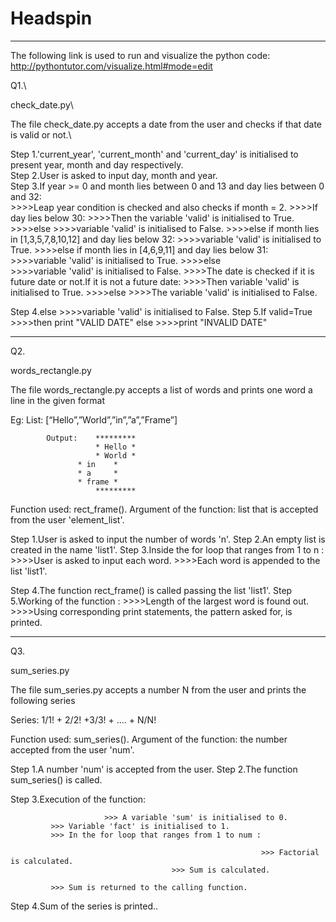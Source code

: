 # Headspin
----------------------------------------------------------------------------------------------------------------------------------------

The following link is used to run and visualize the python code:  http://pythontutor.com/visualize.html#mode=edit



Q1.\ 

check_date.py\


The file check_date.py accepts a date from the user and checks if that date is valid or not.\

Step 1.'current_year', 'current_month' and 'current_day' is initialised to present year, month and day respectively.\
Step 2.User is asked to input day, month and year.\
Step 3.If year >= 0 and month lies between 0 and 13 and day lies between 0 and 32:\
                  >>>>Leap year condition is checked and also checks if month = 2.
		            >>>>If day lies below 30:
			             >>>>Then the variable 'valid' is initialised to True.
		            >>>>else
                                     >>>>variable 'valid' is initialised to False.
                  >>>>else if month lies in [1,3,5,7,8,10,12] and day lies below 32:
                            >>>>variable 'valid' is initialised to True.
                  >>>>else if month lies in [4,6,9,11] and day lies below 31:
                            >>>>variable 'valid' is initialised to True.
                  >>>>else  
                            >>>>variable 'valid' is initialised to False.
                  >>>>The date is checked if it is future date or not.If it is not a future date:
                            >>>>Then variable 'valid' is initialised to True.
                  >>>>else 
                            >>>>The variable 'valid' is initialised to False.
		
Step 4.else
                  >>>>variable 'valid' is initialised to False.
Step 5.If valid=True
                  >>>>then print "VALID DATE"
       else 
                  >>>>print "INVALID DATE"




----------------------------------------------------------------------------------------------------------------------------------------

Q2. 

words_rectangle.py


The file words_rectangle.py accepts a list of words and prints one word a line in the given format

 Eg:  List: [“Hello”,”World”,”in”,”a”,”Frame”]
 
           
            Output:    *********
                       * Hello *
                       * World *
	               * in    *
	               * a     *
	               * frame *
                       *********
                
		
Function used: rect_frame().
Argument of the function: list that is accepted from the user 'element_list'.

Step 1.User is asked to input the number of words 'n'.
Step 2.An empty list is created in the name 'list1'.
Step 3.Inside the for loop that ranges from 1 to n :
                                                   >>>>User is asked to input each word.
                                                   >>>>Each word is appended to the list 'list1'.
                                               
Step 4.The function rect_frame() is called passing the list 'list1'.
Step 5.Working of the function :
                               >>>>Length of the largest word is found out.
                               >>>>Using corresponding print statements, the pattern asked for, is printed.
                       
                       
                       
                       
                       
                       
----------------------------------------------------------------------------------------------------------------------------------------             

Q3.

sum_series.py


The file sum_series.py accepts a number N from the user and prints the following series

Series: 1/1! + 2/2! +3/3! + …. + N/N!

Function used: sum_series().
Argument of the function: the number accepted from the user 'num'.

Step 1.A number 'num' is accepted from the user.
Step 2.The function sum_series() is called.

Step 3.Execution of the function:

                         >>> A variable 'sum' is initialised to 0.
			 >>> Variable 'fact' is initialised to 1.
			 >>> In the for loop that ranges from 1 to num :
			 
			                                                >>> Factorial is calculated.
								        >>> Sum is calculated.
								     
			 >>> Sum is returned to the calling function.
			 
Step 4.Sum of the series is printed..

    
   
    
    
   
